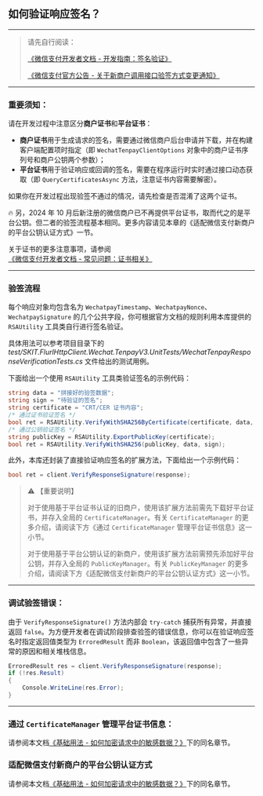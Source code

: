 ﻿## 如何验证响应签名？

---

> 请先自行阅读：
>
> [《微信支付开发者文档 - 开发指南：签名验证》](https://pay.weixin.qq.com/wiki/doc/apiv3/wechatpay/wechatpay4_1.shtml)
>
> [《微信支付官方公告 - 关于新商户调用接口验签方式变更通知》](https://developers.weixin.qq.com/community/pay/doc/0002c6a7cf438818df52145b863c01)

---

### 重要须知：

请在开发过程中注意区分**商户证书**和**平台证书**：

-   **商户证书**用于生成请求的签名，需要通过微信商户后台申请并下载，并在构建客户端配置项时指定（即 `WechatTenpayClientOptions` 对象中的商户证书序列号和商户公钥两个参数）；
-   **平台证书**用于验证响应或回调的签名，需要在程序运行时实时通过接口动态获取（即 `QueryCertificatesAsync` 方法，注意证书内容需要解密）。

如果你在开发过程出现验签不通过的情况，请先检查是否混淆了这两个证书。

🔥 另，2024 年 10 月后新注册的微信商户已不再提供平台证书，取而代之的是平台公钥。但二者的验签流程基本相同。更多内容请见本章的《适配微信支付新商户的平台公钥认证方式》一节。

关于证书的更多注意事项，请参阅[《微信支付开发者文档 - 常见问题：证书相关》](https://pay.weixin.qq.com/wiki/doc/apiv3/wechatpay/wechatpay7_0.shtml)

---

### 验签流程

每个响应对象均包含名为 `WechatpayTimestamp`、`WechatpayNonce`、`WechatpaySignature` 的几个公共字段，你可根据官方文档的规则利用本库提供的 `RSAUtility` 工具类自行进行签名验证。

具体用法可以参考项目目录下的 _test/SKIT.FlurlHttpClient.Wechat.TenpayV3.UnitTests/WechatTenpayResponseVerificationTests.cs_ 文件给出的测试用例。

下面给出一个使用 `RSAUtility` 工具类验证签名的示例代码：

```csharp
string data = "拼接好的验签数据";
string sign = "待验证的签名";
string certificate = "CRT/CER 证书内容";
/* 通过证书验证签名 */
bool ret = RSAUtility.VerifyWithSHA256ByCertificate(certificate, data, sign);
/* 通过公钥验证签名 */
string publicKey = RSAUtility.ExportPublicKey(certificate);
bool ret = RSAUtility.VerifyWithSHA256(publicKey, data, sign);
```

此外，本库还封装了直接验证响应签名的扩展方法，下面给出一个示例代码：

```csharp
bool ret = client.VerifyResponseSignature(response);
```

> ⚠️ 【重要说明】
>
> 对于使用基于平台证书认证的旧商户，使用该扩展方法前需先下载好平台证书，并存入全局的 `CertificateManager`。有关 `CertificateManager` 的更多介绍，请阅读下方《通过 `CertificateManager` 管理平台证书信息》这一小节。
>
> 对于使用基于平台公钥认证的新商户，使用该扩展方法前需预先添加好平台公钥，并存入全局的 `PublicKeyManager`。有关 `PublicKeyManager` 的更多介绍，请阅读下方《适配微信支付新商户的平台公钥认证方式》这一小节。

---

### 调试验签错误：

由于 `VerifyResponseSignature()` 方法内部会 `try-catch` 捕获所有异常，并直接返回 `false`。为方便开发者在调试阶段排查验签的错误信息，你可以在验证响应签名时指定返回值类型为 `ErroredResult` 而非 `Boolean`，该返回值中包含了一些异常的原因和相关堆栈信息。

```csharp
ErroredResult res = client.VerifyResponseSignature(response);
if (!res.Result)
{
    Console.WriteLine(res.Error);
}
```

---

### 通过 `CertificateManager` 管理平台证书信息：

请参阅本文档[《基础用法 - 如何加密请求中的敏感数据？》](./Basic_RequestSensitiveDataEncryption.md)下的同名章节。

### 适配微信支付新商户的平台公钥认证方式

请参阅本文档[《基础用法 - 如何加密请求中的敏感数据？》](./Basic_RequestSensitiveDataEncryption.md)下的同名章节。
